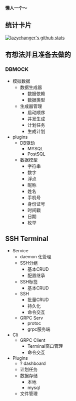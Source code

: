 __懒人一个～__

## 统计卡片
[![lazychanger's github stats](https://github-readme-stats.vercel.app/api?username=lazychanger)](https://github.com/anuraghazra/github-readme-stats)

## 有想法并且准备去做的
### DBMOCK

- 模拟数据
  - 数据生成器
    - 数据依赖
    - 数据类型
  - 生成器管理
    - 启动顺序
    - 并发生成
    - 计划任务
    - 生成计划
- plugins
  - DB驱动
    - MYSQL
    - PostSQL
  - 数据模型
    - 字符串
    - 数字
    - 浮点
    - 昵称
    - 姓名
    - 手机号
    - 身份证号
    - 时间戳
    - 日期
    - 枚举

## SSH Terminal

- Service
  - daemon 化管理
  - SSH分组
    - 基本CRUD
    - 配置继承
  - SSH标签
    - 基本CRUD
  - SSH
    - 批量CRUD
    - 持久化
    - 命令交互
  - GRPC Serv
    - protoc
    - grpc服务端
- Cli
  - GRPC Client
    - Terminal窗口管理
    - 命令交互
- Plugins
  - ? dashboard
  - 计划任务
  - 数据存储
    - 本地
    - mysql
  - 文件管理
    
    
    
    
    
    
    
